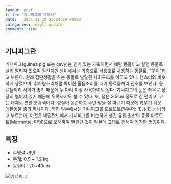 ```yaml
---
layout: post
title: "기니피그에 대해서"
date:   2021-11-10 20:24:09 +0900
categories: jekyll update
comments: true  
---
```


## 기니피그란
기니피그(guinea pig 또는 cavy)는 인기 있는 가축이면서 애완 동물이고 실험 동물로 널리 알려져 있으며 원산지인 남미에서는 가축으로 식용으로 사용하는 동물로, "꾸이"라고 부른다. 원래 집단생활을 하는 동물로 발달된 사회구조를 이루고 있다. 햄스터와 비슷하게 생겼으며, 휘파람소리처럼 특이한 울음소리를 내어 동료들끼리 신호를 보낸다. 동료들끼리 사이가 좋기 때문에 두 마리 이상 사육하여도 된다. 기니피그의 눈은 좌우로 상당히 떨어져 있기 때문에 뒤쪽까지도 볼 수 있다. 또, 털은 2.5cm 정도로 긴 편이고, 코는 대체로 연한 분홍색이다. 성질이 온순하고 주인 말을 잘 따르기 때문에 키우기 쉬운 애완동물 중의 하나이다. 특히 일본에서는 기니피그를 모르모트(일본어: モルモット)라고 부르는데, 이것은 네덜란드에서 기니피그를 비슷하게 생긴 유럽 원산의 동물 마르모트(Marmotte, 마멋)으로 오해하여 일컫던 것이 일본에 그대로 전해져 정착한 명칭이다.

## 특징
- 수명:4~8년
- 무개: 0.9 ~ 1.2 kg
- 몸길이 : 20~40cm

![기니피그](/assets/imge/ginipig.png)